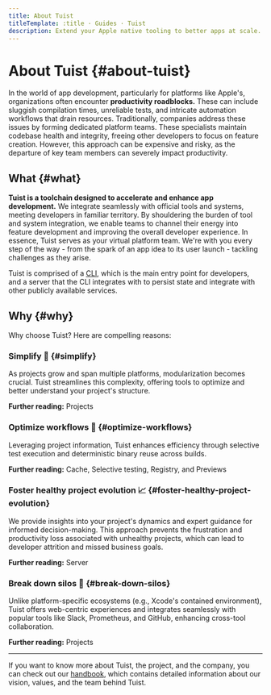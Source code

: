 ```yaml
---
title: About Tuist
titleTemplate: :title · Guides · Tuist
description: Extend your Apple native tooling to better apps at scale.
---
```


<script setup>
import VPFeature from "vitepress/dist/client/theme-default/components/VPFeature.vue";</script>

# About Tuist {#about-tuist}

In the world of app development, particularly for platforms like Apple's, organizations often encounter **productivity roadblocks.** These can include sluggish compilation times, unreliable tests, and intricate automation workflows that drain resources. Traditionally, companies address these issues by forming dedicated platform teams. These specialists maintain codebase health and integrity, freeing other developers to focus on feature creation. However, this approach can be expensive and risky, as the departure of key team members can severely impact productivity.

## What {#what}

**Tuist is a toolchain designed to accelerate and enhance app development.** We integrate seamlessly with official tools and systems, meeting developers in familiar territory. By shouldering the burden of tool and system integration, we enable teams to channel their energy into feature development and improving the overall developer experience. In essence, Tuist serves as your virtual platform team. We're with you every step of the way - from the spark of an app idea to its user launch - tackling challenges as they arise.

Tuist is comprised of a [CLI](https://github.com/tuist/tuist), which is the main entry point for developers, and a <LocalizedLink href="/server/introduction/why-a-server">server</LocalizedLink> that the CLI integrates with to persist state and integrate with other publicly available services.

## Why {#why}

Why choose Tuist? Here are compelling reasons:

### Simplify 🌱 {#simplify}

As projects grow and span multiple platforms, modularization becomes crucial. Tuist streamlines this complexity, offering tools to optimize and better understand your project's structure.

**Further reading:** <LocalizedLink href="/guides/develop/projects">Projects</LocalizedLink>

### Optimize workflows 🚀 {#optimize-workflows}

Leveraging project information, Tuist enhances efficiency through selective test execution and deterministic binary reuse across builds.

**Further reading:** <LocalizedLink href="/guides/develop/cache">Cache</LocalizedLink>, <LocalizedLink href="/guides/develop/selective-testing">Selective testing</LocalizedLink>, <LocalizedLink href="/guides/develop/registry">Registry</LocalizedLink>, and <LocalizedLink href="/guides/share/previews">Previews</LocalizedLink>

### Foster healthy project evolution 📈 {#foster-healthy-project-evolution}

We provide insights into your project's dynamics and expert guidance for informed decision-making. This approach prevents the frustration and productivity loss associated with unhealthy projects, which can lead to developer attrition and missed business goals.

**Further reading:** <LocalizedLink href="/server/introduction/why-a-server">Server</LocalizedLink>

### Break down silos 💜 {#break-down-silos}
Unlike platform-specific ecosystems (e.g., Xcode's contained environment), Tuist offers web-centric experiences and integrates seamlessly with popular tools like Slack, Prometheus, and GitHub, enhancing cross-tool collaboration.

**Further reading:** <LocalizedLink href="/guides/develop/projects">Projects</LocalizedLink>

---

If you want to know more about Tuist, the project, and the company, you can check out our [handbook](https://handbook.tuist.io/), which contains detailed information about our vision, values, and the team behind Tuist.
